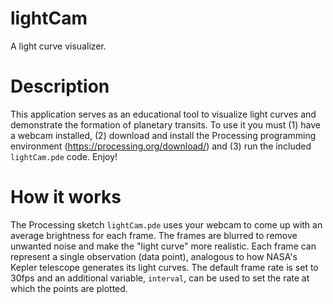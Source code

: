 lightCam
=========
A light curve visualizer.

Description
===========
This application serves as an educational tool to visualize light curves and demonstrate the formation of planetary transits. To use it you must (1) have a webcam installed, (2) download and install the Processing programming environment (https://processing.org/download/) and (3) run the included `lightCam.pde` code. Enjoy!

How it works
============
The Processing sketch `lightCam.pde` uses your webcam to come up with an average brightness for each frame. The frames are blurred to remove unwanted noise and make the "light curve" more realistic. Each frame can represent a single observation (data point), analogous to how NASA's Kepler telescope generates its light curves. The default frame rate is set to 30fps and an additional variable, `interval`, can be used to set the rate at which the points are plotted. 
